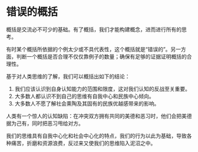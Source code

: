 # 错误的概括

概括是交流必不可少的基础。有了概括，我们才能构建概念，进而进行所有的思考。

有时某个概括所依据的个例太少或不具代表性，这个概括就是“错误的”。另一方面，判断一个概括是否合理不仅仅靠例子的数量；确保有足够的证据证明概括的合理性。

基于对人类思维的了解，我们可以概括出如下的结论：

1. 我们应该认识到自身认知能力的范围和限度，这对我们认知的反战至关重要。
2. 大多数人都认识不到自己的思维有自我中心和民族中心倾向。
3. 大多数人不愿了解社会熏陶及其固有的民族优越感带来的影响。

人类有一个惊人的认知缺陷：在冲突双方拥有共同的美德和恶习时，他们会把美德据为己有，同时把恶习甩给对方。

我们的思维具有自我中心化和社会中心化的特点，我们的行为以此为基础，导致各种痛苦，折磨和资源浪费，反过来又使我们的思维陷入泥沼之中。